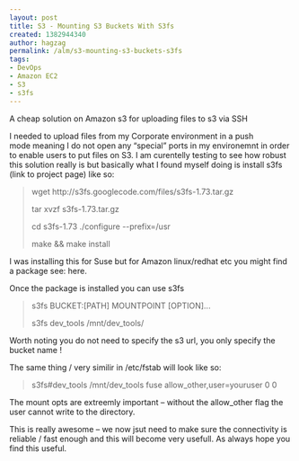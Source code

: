 ```yaml
---
layout: post
title: S3 - Mounting S3 Buckets With S3fs
created: 1382944340
author: hagzag
permalink: /alm/s3-mounting-s3-buckets-s3fs
tags:
- DevOps
- Amazon EC2
- S3
- s3fs
---
```

<p>A&nbsp;cheap&nbsp;solution on Amazon s3 for uploading files to s3 via SSH</p>

<p>I needed to upload files from my Corporate environment in a&nbsp;push mode&nbsp;meaning I do not open any &ldquo;special&rdquo; ports in my environemnt in order to enable users to put files on S3. I am curentelly testing to see how robust this solution really is but basically what I found myself doing is install s3fs (link to project page) like so:</p>

<blockquote>
<p>wget http://s3fs.googlecode.com/files/s3fs-1.73.tar.gz</p>

<p>tar xvzf s3fs-1.73.tar.gz</p>

<p>cd s3fs-1.73 ./configure --prefix=/usr</p>

<p>make &amp;&amp; make install</p>
</blockquote>

<p>I was installing this for Suse but for Amazon linux/redhat etc you might find a package see:&nbsp;here.</p>

<p>Once the package is installed you can use&nbsp;s3fs</p>

<blockquote>
<p>s3fs BUCKET:[PATH] MOUNTPOINT [OPTION]...</p>

<p>s3fs dev_tools /mnt/dev_tools/</p>
</blockquote>

<p>Worth noting you do not need to specify the s3 url, you only specify the bucket name !</p>

<p>The same thing / very similir in&nbsp;/etc/fstab&nbsp;will look like so:</p>

<blockquote>
<p>s3fs#dev_tools /mnt/dev_tools fuse allow_other,user=youruser 0 0</p>
</blockquote>

<p>The mount opts are&nbsp;extreemly important&nbsp;&ndash; without the&nbsp;allow_other&nbsp;flag the user cannot write to the directory.</p>

<p>This is really awesome &ndash; we now jsut need to make sure the connectivity is reliable / fast enough and this will become very usefull. As always hope you find this useful.</p>
